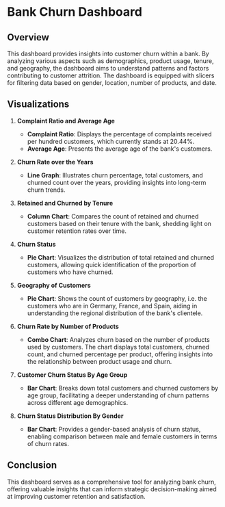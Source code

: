 # Bank Churn Dashboard

## Overview

This dashboard provides insights into customer churn within a bank. By analyzing various aspects such as demographics, product usage, tenure, and geography, the dashboard aims to understand patterns and factors contributing to customer attrition. The dashboard is equipped with slicers for filtering data based on gender, location, number of products, and date.

## Visualizations

1. **Complaint Ratio and Average Age**
   - **Complaint Ratio**: Displays the percentage of complaints received per hundred customers, which currently stands at 20.44%.
   - **Average Age**: Presents the average age of the bank's customers.

2. **Churn Rate over the Years**
   - **Line Graph**: Illustrates churn percentage, total customers, and churned count over the years, providing insights into long-term churn trends.

3. **Retained and Churned by Tenure**
   - **Column Chart**: Compares the count of retained and churned customers based on their tenure with the bank, shedding light on customer retention rates over time.

4. **Churn Status**
   - **Pie Chart**: Visualizes the distribution of total retained and churned customers, allowing quick identification of the proportion of customers who have churned.

5. **Geography of Customers**
   - **Pie Chart**: Shows the count of customers by geography, i.e. the customers who are in Germany, France, and Spain, aiding in understanding the regional distribution of the bank's clientele.

6. **Churn Rate by Number of Products**
   - **Combo Chart**: Analyzes churn based on the number of products used by customers. The chart displays total customers, churned count, and churned percentage per product, offering insights into the relationship between product usage and churn.

7. **Customer Churn Status By Age Group**
   - **Bar Chart**: Breaks down total customers and churned customers by age group, facilitating a deeper understanding of churn patterns across different age demographics.

8. **Churn Status Distribution By Gender**
   - **Bar Chart**: Provides a gender-based analysis of churn status, enabling comparison between male and female customers in terms of churn rates.

## Conclusion

This dashboard serves as a comprehensive tool for analyzing bank churn, offering valuable insights that can inform strategic decision-making aimed at improving customer retention and satisfaction.